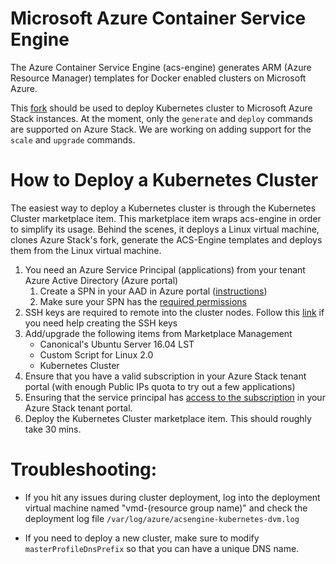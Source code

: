 # Microsoft Azure Container Service Engine

The Azure Container Service Engine (acs-engine) generates ARM (Azure Resource Manager) templates for Docker enabled clusters on Microsoft Azure.

This [fork](https://github.com/msazurestackworkloads/acs-engine) should be used to deploy Kubernetes cluster to Microsoft Azure Stack instances. At the moment, only the `generate` and `deploy` commands are supported on Azure Stack. We are working on adding support for the `scale` and `upgrade` commands.

# How to Deploy a Kubernetes Cluster

The easiest way to deploy a Kubernetes cluster is through the Kubernetes Cluster marketplace item. This marketplace item wraps acs-engine in order to simplify its usage. Behind the scenes, it deploys a Linux virtual machine, clones Azure Stack's fork, generate the ACS-Engine templates and deploys them from the Linux virtual machine.

1. You need an Azure Service Principal (applications) from your tenant Azure Active Directory (Azure portal)
    1. Create a SPN in your AAD in Azure portal ([instructions](https://docs.microsoft.com/en-us/azure/azure-resource-manager/resource-group-create-service-principal-portal#create-an-azure-active-directory-application))
    2. Make sure your SPN has the [required permissions](https://docs.microsoft.com/en-us/azure/active-directory/develop/howto-create-service-principal-portal#check-azure-active-directory-permissions)
2. SSH keys are required to remote into the cluster nodes. Follow this [link](https://github.com/msazurestackworkloads/acs-engine/blob/master/docs/ssh.md#ssh-key-generation) if you need help creating the SSH keys
3. Add/upgrade the following items from Marketplace Management
    - Canonical's Ubuntu Server 16.04 LST
    - Custom Script for Linux 2.0
    - Kubernetes Cluster
4. Ensure that you have a valid subscription in your Azure Stack tenant portal (with enough Public IPs quota to try out a few applications)
5. Ensuring that the service principal has [access to the subscription](https://docs.microsoft.com/en-us/azure/azure-resource-manager/resource-group-create-service-principal-portal#assign-application-to-role) in your Azure Stack tenant portal.
6. Deploy the Kubernetes Cluster marketplace item. This should roughly take 30 mins.

# Troubleshooting:
- If you hit any issues during cluster deployment, log into the deployment virtual machine named "vmd-(resource group name)" and check the deployment log file `/var/log/azure/acsengine-kubernetes-dvm.log`

- If you need to deploy a new cluster, make sure to modify `masterProfileDnsPrefix` so that you can have a unique DNS name.


